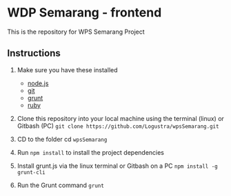 # WDP Semarang - frontend
This is the repository for WPS Semarang Project

## Instructions

1. Make sure you have these installed
	- [node.js](http://nodejs.org/)
	- [git](http://git-scm.com/)
	- [grunt](http://gruntjs.com/)
	- [ruby](https://www.ruby-lang.org/)

2. Clone this repository into your local machine using the terminal (linux) or Gitbash (PC) `git clone https://github.com/Logustra/wpsSemarang.git`
3. CD to the folder cd `wpsSemarang`
4. Run `npm install` to install the project dependencies
5. Install grunt.js via the linux terminal or Gitbash on a PC `npm install -g grunt-cli`
6. Run the Grunt command `grunt`

